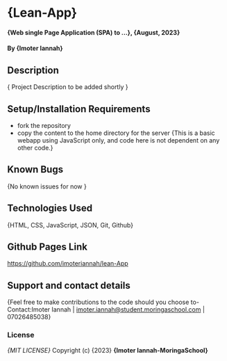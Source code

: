 # {Lean-App}

#### {Web single Page Application (SPA) to ...}, {August, 2023}

#### By **{Imoter Iannah}**

## Description

{
Project Description to be added shortly
}

## Setup/Installation Requirements

- fork the repository
- copy the content to the home directory for the server
  {This is a basic webapp using JavaScript only, and code here is not dependent on any other code.}

## Known Bugs

{No known issues for now }

## Technologies Used

{HTML, CSS, JavaScript, JSON, Git, Github}

## Github Pages Link

https://github.com/imoteriannah/lean-App

## Support and contact details

{Feel free to make contributions to the code should you choose to- Contact:Imoter Iannah | imoter.iannah@student.moringaschool.com | 07026485038}

### License

_{MIT LICENSE}_
Copyright (c) {2023} **{Imoter Iannah-MoringaSchool}**
